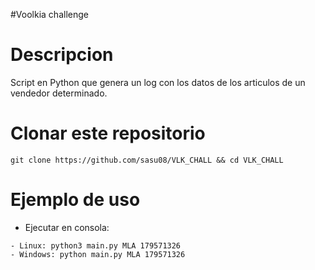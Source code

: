 #Voolkia challenge

# Descripcion
Script en Python que genera un log con los datos de los articulos de un vendedor determinado.


# Clonar este repositorio

```
git clone https://github.com/sasu08/VLK_CHALL && cd VLK_CHALL
```

# Ejemplo de uso

- Ejecutar en consola:
```
- Linux: python3 main.py MLA 179571326
- Windows: python main.py MLA 179571326
```
